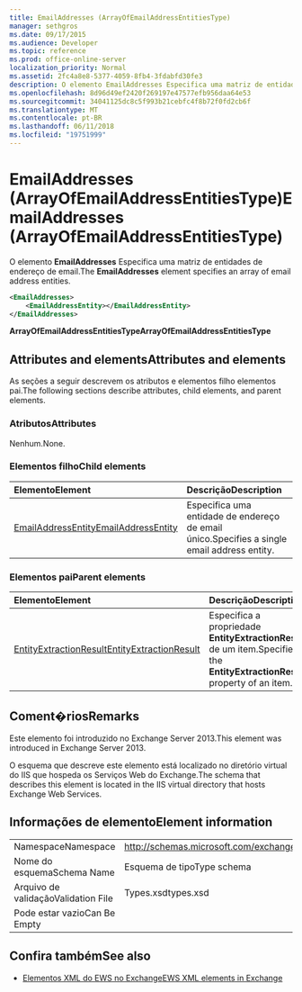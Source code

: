 ```yaml
---
title: EmailAddresses (ArrayOfEmailAddressEntitiesType)
manager: sethgros
ms.date: 09/17/2015
ms.audience: Developer
ms.topic: reference
ms.prod: office-online-server
localization_priority: Normal
ms.assetid: 2fc4a8e8-5377-4059-8fb4-3fdabfd30fe3
description: O elemento EmailAddresses Especifica uma matriz de entidades de endereço de email.
ms.openlocfilehash: 8d96d49ef2420f269197e47577efb956daa64e53
ms.sourcegitcommit: 34041125dc8c5f993b21cebfc4f8b72f0fd2cb6f
ms.translationtype: MT
ms.contentlocale: pt-BR
ms.lasthandoff: 06/11/2018
ms.locfileid: "19751999"
---
```

# <a name="emailaddresses-arrayofemailaddressentitiestype"></a><span data-ttu-id="0125d-103">EmailAddresses (ArrayOfEmailAddressEntitiesType)</span><span class="sxs-lookup"><span data-stu-id="0125d-103">EmailAddresses (ArrayOfEmailAddressEntitiesType)</span></span>

<span data-ttu-id="0125d-104">O elemento **EmailAddresses** Especifica uma matriz de entidades de endereço de email.</span><span class="sxs-lookup"><span data-stu-id="0125d-104">The **EmailAddresses** element specifies an array of email address entities.</span></span> 
  
```XML
<EmailAddresses>
    <EmailAddressEntity></EmailAddressEntity>
</EmailAddresses>
```

 <span data-ttu-id="0125d-105">**ArrayOfEmailAddressEntitiesType**</span><span class="sxs-lookup"><span data-stu-id="0125d-105">**ArrayOfEmailAddressEntitiesType**</span></span>
## <a name="attributes-and-elements"></a><span data-ttu-id="0125d-106">Attributes and elements</span><span class="sxs-lookup"><span data-stu-id="0125d-106">Attributes and elements</span></span>

<span data-ttu-id="0125d-107">As seções a seguir descrevem os atributos e elementos filho elementos pai.</span><span class="sxs-lookup"><span data-stu-id="0125d-107">The following sections describe attributes, child elements, and parent elements.</span></span>
  
### <a name="attributes"></a><span data-ttu-id="0125d-108">Atributos</span><span class="sxs-lookup"><span data-stu-id="0125d-108">Attributes</span></span>

<span data-ttu-id="0125d-109">Nenhum.</span><span class="sxs-lookup"><span data-stu-id="0125d-109">None.</span></span>
  
### <a name="child-elements"></a><span data-ttu-id="0125d-110">Elementos filho</span><span class="sxs-lookup"><span data-stu-id="0125d-110">Child elements</span></span>

|<span data-ttu-id="0125d-111">**Elemento**</span><span class="sxs-lookup"><span data-stu-id="0125d-111">**Element**</span></span>|<span data-ttu-id="0125d-112">**Descrição**</span><span class="sxs-lookup"><span data-stu-id="0125d-112">**Description**</span></span>|
|:-----|:-----|
|[<span data-ttu-id="0125d-113">EmailAddressEntity</span><span class="sxs-lookup"><span data-stu-id="0125d-113">EmailAddressEntity</span></span>](emailaddressentity.md) <br/> |<span data-ttu-id="0125d-114">Especifica uma entidade de endereço de email único.</span><span class="sxs-lookup"><span data-stu-id="0125d-114">Specifies a single email address entity.</span></span>  <br/> |
   
### <a name="parent-elements"></a><span data-ttu-id="0125d-115">Elementos pai</span><span class="sxs-lookup"><span data-stu-id="0125d-115">Parent elements</span></span>

|<span data-ttu-id="0125d-116">**Elemento**</span><span class="sxs-lookup"><span data-stu-id="0125d-116">**Element**</span></span>|<span data-ttu-id="0125d-117">**Descrição**</span><span class="sxs-lookup"><span data-stu-id="0125d-117">**Description**</span></span>|
|:-----|:-----|
|[<span data-ttu-id="0125d-118">EntityExtractionResult</span><span class="sxs-lookup"><span data-stu-id="0125d-118">EntityExtractionResult</span></span>](entityextractionresult.md) <br/> |<span data-ttu-id="0125d-119">Especifica a propriedade **EntityExtractionResult** de um item.</span><span class="sxs-lookup"><span data-stu-id="0125d-119">Specifies the **EntityExtractionResult** property of an item.</span></span>  <br/> |
   
## <a name="remarks"></a><span data-ttu-id="0125d-120">Coment�rios</span><span class="sxs-lookup"><span data-stu-id="0125d-120">Remarks</span></span>

<span data-ttu-id="0125d-121">Este elemento foi introduzido no Exchange Server 2013.</span><span class="sxs-lookup"><span data-stu-id="0125d-121">This element was introduced in Exchange Server 2013.</span></span>
  
<span data-ttu-id="0125d-122">O esquema que descreve este elemento está localizado no diretório virtual do IIS que hospeda os Serviços Web do Exchange.</span><span class="sxs-lookup"><span data-stu-id="0125d-122">The schema that describes this element is located in the IIS virtual directory that hosts Exchange Web Services.</span></span>
  
## <a name="element-information"></a><span data-ttu-id="0125d-123">Informações de elemento</span><span class="sxs-lookup"><span data-stu-id="0125d-123">Element information</span></span>

|||
|:-----|:-----|
|<span data-ttu-id="0125d-124">Namespace</span><span class="sxs-lookup"><span data-stu-id="0125d-124">Namespace</span></span>  <br/> |http://schemas.microsoft.com/exchange/services/2006/types  <br/> |
|<span data-ttu-id="0125d-125">Nome do esquema</span><span class="sxs-lookup"><span data-stu-id="0125d-125">Schema Name</span></span>  <br/> |<span data-ttu-id="0125d-126">Esquema de tipo</span><span class="sxs-lookup"><span data-stu-id="0125d-126">Type schema</span></span>  <br/> |
|<span data-ttu-id="0125d-127">Arquivo de validação</span><span class="sxs-lookup"><span data-stu-id="0125d-127">Validation File</span></span>  <br/> |<span data-ttu-id="0125d-128">Types.xsd</span><span class="sxs-lookup"><span data-stu-id="0125d-128">types.xsd</span></span>  <br/> |
|<span data-ttu-id="0125d-129">Pode estar vazio</span><span class="sxs-lookup"><span data-stu-id="0125d-129">Can Be Empty</span></span>  <br/> ||
   
## <a name="see-also"></a><span data-ttu-id="0125d-130">Confira também</span><span class="sxs-lookup"><span data-stu-id="0125d-130">See also</span></span>



- [<span data-ttu-id="0125d-131">Elementos XML do EWS no Exchange</span><span class="sxs-lookup"><span data-stu-id="0125d-131">EWS XML elements in Exchange</span></span>](ews-xml-elements-in-exchange.md)

